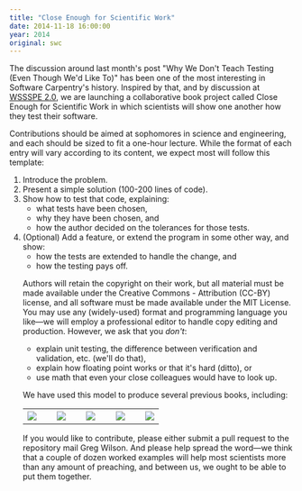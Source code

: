 ```yaml
---
title: "Close Enough for Scientific Work"
date: 2014-11-18 16:00:00
year: 2014
original: swc
---
```

<p>
  The discussion around last month's post
  "Why We Don't Teach Testing (Even Though We'd Like To)"
  has been one of the most interesting in Software Carpentry's history.
  Inspired by that,
  and by discussion at <a href="http://wssspe.researchcomputing.org.uk/WSSSPE2/">WSSSPE 2.0</a>,
  we are launching a collaborative book project called
  Close Enough for Scientific Work
  in which scientists will show one another how they test their software.
</p>
<p>
  Contributions should be aimed at sophomores in science and engineering,
  and each should be sized to fit a one-hour lecture.
  While the format of each entry will vary according to its content,
  we expect most will follow this template:
</p>
<ol>
  <li>
    Introduce the problem.
  </li>
  <li>
    Present a simple solution (100-200 lines of code).
  </li>
  <li>
    Show how to test that code, explaining:
    <ul>
      <li>
	what tests have been chosen,
      </li>
      <li>
	why they have been chosen, and
      </li>
      <li>
	how the author decided on the tolerances for those tests.
      </li>
    </ul>
  </li>
  <li>
    (Optional) Add a feature, or extend the program in some other way, and show:
    <ul>
      <li>
	how the tests are extended to handle the change, and
      </li>
      <li>
	how the testing pays off.
      </li>
    </ul>
  </li>
</p>
<p>
  Authors will retain the copyright on their work,
  but all material must be made available under the Creative Commons - Attribution (CC-BY) license,
  and all software must be made available under the MIT License.
  You may use any (widely-used) format and programming language you like&mdash;we
  will employ a professional editor to handle copy editing and production.
  However, we ask that you <em>don't</em>:
</p>
<ul>
  <li>
    explain unit testing, the difference between verification and validation, etc. (we'll do that),
  </li>
  <li>
    explain how floating point works or that it's hard (ditto), or
  </li>
  <li>
    use math that even your close colleagues would have to look up.
  </li>
</ul>
<p>
  We have used this model to produce several previous books,
  including:
</p>
<table>
  <tr>
    <td><a href="http://www.amazon.com/Beautiful-Code-Leading-Programmers-Practice/dp/0596510047/"><img src="{{'/files/2014/11/beautiful-code.jpg' | relative_url}}" class="narrow" /></a></td>
    <td>&nbsp;</td>
    <td><a href="http://www.amazon.com/Making-Software-Really-Works-Believe/dp/0596808321/"><img src="{{'/files/2014/11/making-software.jpg' | relative_url}}" class="narrow" /></a></td>
    <td>&nbsp;</td>
    <td><a href="http://www.amazon.com/Architecture-Open-Source-Applications/dp/1257638017/"><img src="{{'/files/2014/11/aosa-1.jpg' | relative_url}}" class="narrow" /></a></td>
    <td>&nbsp;</td>
    <td><a href="http://www.amazon.com/Architecture-Open-Source-Applications-Ii/dp/1105571815/"><img src="{{'/files/2014/11/aosa-2.jpg' | relative_url}}" class="narrow" /></a></td>
    <td>&nbsp;</td>
    <td><a href="http://www.amazon.com/Performance-Open-Source-Applications/dp/1304488780/"><img src="{{'/files/2014/11/posa.jpg' | relative_url}}" class="narrow" /></a></td>
  </tr>
</table>
<p>
  If you would like to contribute, please either
  submit a pull request to
  the repository
  mail Greg Wilson.
  And please help spread the word&mdash;we
  think that a couple of dozen worked examples
  will help most scientists more than any amount of preaching,
  and between us,
  we ought to be able to put them together.
</p>
